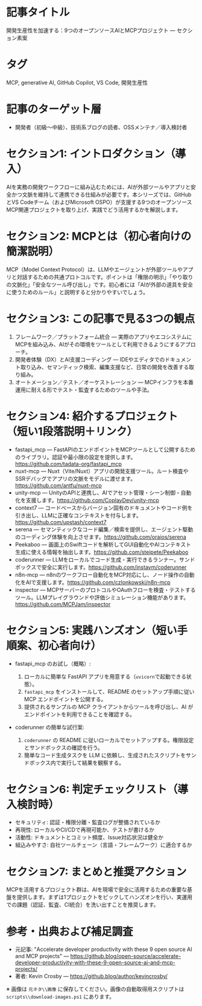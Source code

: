 # 記事タイトル
開発生産性を加速する：9つのオープンソースAIとMCPプロジェクト — セクション素案

# タグ
MCP, generative AI, GitHub Copilot, VS Code, 開発生産性

# 記事のターゲット層
- 開発者（初級〜中級）、技術系ブログの読者、OSSメンテナ／導入検討者

# セクション1: イントロダクション（導入）
AIを実務の開発ワークフローに組み込むためには、AIが外部ツールやアプリと安全かつ文脈を維持して連携できる仕組みが必要です。本シリーズでは、GitHubとVS Codeチーム（およびMicrosoft OSPO）が支援する9つのオープンソースMCP関連プロジェクトを取り上げ、実践でどう活用するかを解説します。

# セクション2: MCPとは（初心者向けの簡潔説明）
MCP（Model Context Protocol）は、LLMやエージェントが外部ツールやアプリと対話するための共通プロトコルです。ポイントは「権限の明示」「やり取りの文脈化」「安全なツール呼び出し」です。初心者には「AIが外部の道具を安全に使うためのルール」と説明すると分かりやすいでしょう。

# セクション3: この記事で見る3つの観点
1. フレームワーク／プラットフォーム統合 — 実際のアプリやエコシステムにMCPを組み込み、AIがその環境をツールとして利用できるようにするアプローチ。
2. 開発者体験（DX）とAI支援コーディング — IDEやエディタでのドキュメント取り込み、セマンティック検索、編集支援など、日常の開発を改善する取り組み。
3. オートメーション／テスト／オーケストレーション — MCPインフラを本番運用に耐える形でテスト・監査するためのツールや手法。

# セクション4: 紹介するプロジェクト（短い1段落説明＋リンク）
- fastapi_mcp — FastAPIのエンドポイントをMCPツールとして公開するためのライブラリ。認証や最小限の設定を提供します。https://github.com/tadata-org/fastapi_mcp
- nuxt-mcp — Nuxt（Vite/Nuxt）アプリの開発支援ツール。ルート検査やSSRデバッグでアプリの文脈をモデルに渡せます。https://github.com/antfu/nuxt-mcp
- unity-mcp — UnityのAPIと連携し、AIでアセット管理・シーン制御・自動化を支援します。https://github.com/CoplayDev/unity-mcp
- context7 — コードベースからバージョン固有のドキュメントやコード例を引き出し、LLMに正確なコンテキストを付与します。https://github.com/upstash/context7
- serena — セマンティックなコード編集／検索を提供し、エージェント駆動のコーディング体験を向上させます。https://github.com/oraios/serena
- Peekaboo — 画面上のSwiftコードを解析してGUI自動化やAIコンテキスト生成に使える情報を抽出します。https://github.com/steipete/Peekaboo
- coderunner — LLMをローカルでコード生成・実行できるランナー。サンドボックスで安全に実行します。https://github.com/instavm/coderunner
- n8n-mcp — n8nのワークフロー自動化をMCP対応にし、ノード操作の自動化をAIで支援します。https://github.com/czlonkowski/n8n-mcp
- inspector — MCPサーバーのプロトコルやOAuthフローを検査・テストするツール。LLMプレイグラウンドや評価シミュレーション機能があります。https://github.com/MCPJam/inspector

# セクション5: 実践ハンズオン（短い手順案、初心者向け）
- fastapi_mcp のお試し（概略）:
  1. ローカルに簡単な FastAPI アプリを用意する（`uvicorn`で起動できる状態）。
  2. `fastapi_mcp` をインストールして、README のセットアップ手順に従い MCP エンドポイントを公開する。
  3. 提供されるサンプルの MCP クライアントからツールを呼び出し、AI がエンドポイントを利用できることを確認する。

- coderunner の簡単な試行案:
  1. `coderunner` の README に従いローカルでセットアップする。権限設定とサンドボックスの確認を行う。
  2. 簡単なコード生成タスクを LLM に依頼し、生成されたスクリプトをサンドボックス内で実行して結果を観察する。

# セクション6: 判定チェックリスト（導入検討時）
- セキュリティ: 認証・権限分離・監査ログが整備されているか
- 再現性: ローカルやCI/CDで再現可能か、テストが書けるか
- 活動性: ドキュメントとコミット頻度、Issue対応状況は健全か
- 組込みやすさ: 自社ツールチェーン（言語・フレームワーク）に適合するか

# セクション7: まとめと推奨アクション
MCPを活用するプロジェクト群は、AIを現場で安全に活用するための重要な基盤を提供します。まずは1プロジェクトをピックしてハンズオンを行い、実運用での課題（認証、監査、CI統合）を洗い出すことを推奨します。

# 参考・出典および補足調査
- 元記事: "Accelerate developer productivity with these 9 open source AI and MCP projects" — https://github.blog/open-source/accelerate-developer-productivity-with-these-9-open-source-ai-and-mcp-projects/
- 著者: Kevin Crosby — https://github.blog/author/kevincrosby/

※ 画像は `元ネタ\\画像` に保存してください。画像の自動取得用スクリプトは `scripts\\download-images.ps1` にあります。

